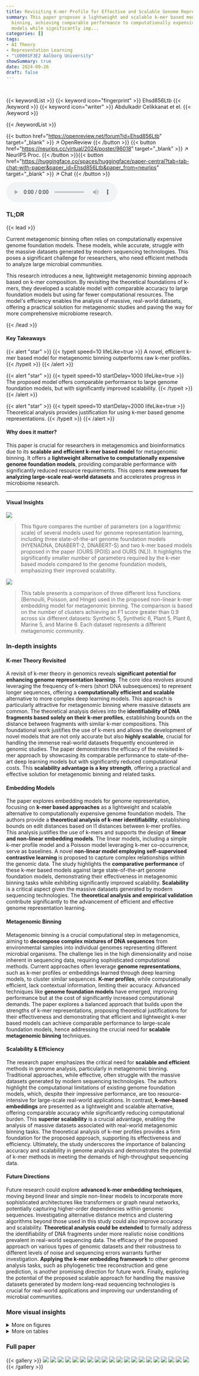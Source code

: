 ```yaml
---
title: Revisiting K-mer Profile for Effective and Scalable Genome Representation Learning
summary: This paper proposes a lightweight and scalable k-mer based model for metagenomic
  binning, achieving comparable performance to computationally expensive genome foundation
  models while significantly imp...
categories: []
tags:
- AI Theory
- Representation Learning
- "\U0001F3E2 Aalborg University"
showSummary: true
date: 2024-09-26
draft: false
---
```


<br>

{{< keywordList >}}
{{< keyword icon="fingerprint" >}} Ehsd856Ltb {{< /keyword >}}
{{< keyword icon="writer" >}} Abdulkadir Celikkanat et el. {{< /keyword >}}
 
{{< /keywordList >}}

{{< button href="https://openreview.net/forum?id=Ehsd856Ltb" target="_blank" >}}
↗ OpenReview
{{< /button >}}
{{< button href="https://neurips.cc/virtual/2024/poster/96018" target="_blank" >}}
↗ NeurIPS Proc.
{{< /button >}}{{< button href="https://huggingface.co/spaces/huggingface/paper-central?tab=tab-chat-with-paper&paper_id=Ehsd856Ltb&paper_from=neurips" target="_blank" >}}
↗ Chat
{{< /button >}}



<audio controls>
    <source src="https://ai-paper-reviewer.com/Ehsd856Ltb/podcast.wav" type="audio/wav">
    Your browser does not support the audio element.
</audio>


### TL;DR


{{< lead >}}

Current metagenomic binning often relies on computationally expensive genome foundation models.  These models, while accurate, struggle with the massive datasets generated by modern sequencing technologies.  This poses a significant challenge for researchers, who need efficient methods to analyze large microbial communities. 

This research introduces a new, lightweight metagenomic binning approach based on k-mer composition. By revisiting the theoretical foundations of k-mers, they developed a scalable model with comparable accuracy to large foundation models but using far fewer computational resources.  The model's efficiency enables the analysis of massive, real-world datasets, offering a practical solution for metagenomic studies and paving the way for more comprehensive microbiome research.

{{< /lead >}}


#### Key Takeaways

{{< alert "star" >}}
{{< typeit speed=10 lifeLike=true >}} A novel, efficient k-mer based model for metagenomic binning outperforms raw k-mer profiles. {{< /typeit >}}
{{< /alert >}}

{{< alert "star" >}}
{{< typeit speed=10 startDelay=1000 lifeLike=true >}} The proposed model offers comparable performance to large genome foundation models, but with significantly improved scalability. {{< /typeit >}}
{{< /alert >}}

{{< alert "star" >}}
{{< typeit speed=10 startDelay=2000 lifeLike=true >}} Theoretical analysis provides justification for using k-mer based genome representations. {{< /typeit >}}
{{< /alert >}}

#### Why does it matter?
This paper is crucial for researchers in metagenomics and bioinformatics due to its **scalable and efficient k-mer based model** for metagenomic binning. It offers a **lightweight alternative to computationally expensive genome foundation models**, providing comparable performance with significantly reduced resource requirements.  This opens **new avenues for analyzing large-scale real-world datasets** and accelerates progress in microbiome research.

------
#### Visual Insights



![](https://ai-paper-reviewer.com/Ehsd856Ltb/figures_1_1.jpg)

> This figure compares the number of parameters (on a logarithmic scale) of several models used for genome representation learning, including three state-of-the-art genome foundation models (HYENADNA, DNABERT-2, DNABERT-S) and two k-mer based models proposed in the paper (OURS (POIS) and OURS (NL)).  It highlights the significantly smaller number of parameters required by the k-mer based models compared to the genome foundation models, emphasizing their improved scalability.





![](https://ai-paper-reviewer.com/Ehsd856Ltb/tables_9_1.jpg)

> This table presents a comparison of three different loss functions (Bernoulli, Poisson, and Hinge) used in the proposed non-linear k-mer embedding model for metagenomic binning.  The comparison is based on the number of clusters achieving an F1 score greater than 0.9 across six different datasets: Synthetic 5, Synthetic 6, Plant 5, Plant 6, Marine 5, and Marine 6.  Each dataset represents a different metagenomic community.





### In-depth insights


#### K-mer Theory Revisited
A revisit of k-mer theory in genomics reveals **significant potential for enhancing genome representation learning**.  The core idea revolves around leveraging the frequency of k-mers (short DNA subsequences) to represent longer sequences, offering a **computationally efficient and scalable** alternative to more complex deep learning models. This approach is particularly attractive for metagenomic binning where massive datasets are common.  The theoretical analysis delves into the **identifiability of DNA fragments based solely on their k-mer profiles**, establishing bounds on the distance between fragments with similar k-mer compositions. This foundational work justifies the use of k-mers and allows the development of novel models that are not only accurate but also **highly scalable**, crucial for handling the immense real-world datasets frequently encountered in genomic studies. The paper demonstrates the efficacy of the revisited k-mer approach by showcasing its comparable performance to state-of-the-art deep learning models but with significantly reduced computational costs. This **scalability advantage is a key strength**, offering a practical and effective solution for metagenomic binning and related tasks.

#### Embedding Models
The paper explores embedding models for genome representation, focusing on **k-mer based approaches** as a lightweight and scalable alternative to computationally expensive genome foundation models.  The authors provide a **theoretical analysis of k-mer identifiability**, establishing bounds on edit distances based on l1 distances between k-mer profiles.  This analysis justifies the use of k-mers and supports the design of **linear and non-linear embedding models**.  The linear models, including a simple k-mer profile model and a Poisson model leveraging k-mer co-occurrence, serve as baselines.  A novel **non-linear model employing self-supervised contrastive learning** is proposed to capture complex relationships within the genomic data. The study highlights the **comparative performance** of these k-mer based models against large state-of-the-art genome foundation models, demonstrating their effectiveness in metagenomic binning tasks while exhibiting significantly improved scalability.  **Scalability** is a critical aspect given the massive datasets generated by modern sequencing technologies. The **theoretical analysis and empirical validation** contribute significantly to the advancement of efficient and effective genome representation learning.

#### Metagenomic Binning
Metagenomic binning is a crucial computational step in metagenomics, aiming to **decompose complex mixtures of DNA sequences** from environmental samples into individual genomes representing different microbial organisms.  The challenge lies in the high dimensionality and noise inherent in sequencing data, requiring sophisticated computational methods.  Current approaches often leverage **genome representations**, such as k-mer profiles or embeddings learned through deep learning models, to cluster similar sequences.  **K-mer profiles**, while computationally efficient, lack contextual information, limiting their accuracy.  Advanced techniques like **genome foundation models** have emerged, improving performance but at the cost of significantly increased computational demands. The paper explores a balanced approach that builds upon the strengths of k-mer representations, proposing theoretical justifications for their effectiveness and demonstrating that efficient and lightweight k-mer based models can achieve comparable performance to large-scale foundation models, hence addressing the crucial need for **scalable metagenomic binning** techniques.

#### Scalability & Efficiency
The research paper emphasizes the critical need for **scalable and efficient** methods in genome analysis, particularly in metagenomic binning.  Traditional approaches, while effective, often struggle with the massive datasets generated by modern sequencing technologies. The authors highlight the computational limitations of existing genome foundation models, which, despite their impressive performance, are too resource-intensive for large-scale real-world applications.  In contrast, **k-mer-based embeddings** are presented as a lightweight and scalable alternative, offering comparable accuracy while significantly reducing computational burden.  This **superior scalability** is a crucial advantage, enabling the analysis of massive datasets associated with real-world metagenomic binning tasks. The theoretical analysis of k-mer profiles provides a firm foundation for the proposed approach, supporting its effectiveness and efficiency.  Ultimately, the study underscores the importance of balancing accuracy and scalability in genome analysis and demonstrates the potential of k-mer methods in meeting the demands of high-throughput sequencing data.

#### Future Directions
Future research could explore **advanced k-mer embedding techniques**, moving beyond linear and simple non-linear models to incorporate more sophisticated architectures like transformers or graph neural networks, potentially capturing higher-order dependencies within genomic sequences.  Investigating alternative distance metrics and clustering algorithms beyond those used in this study could also improve accuracy and scalability. **Theoretical analysis could be extended** to formally address the identifiability of DNA fragments under more realistic noise conditions prevalent in real-world sequencing data.  The efficacy of the proposed approach on various types of genomic datasets and their robustness to different levels of noise and sequencing errors warrants further investigation.  **Applying the k-mer embedding framework** to other genome analysis tasks, such as phylogenetic tree reconstruction and gene prediction, is another promising direction for future work. Finally, exploring the potential of the proposed scalable approach for handling the massive datasets generated by modern long-read sequencing technologies is crucial for real-world applications and improving our understanding of microbial communities.


### More visual insights

<details>
<summary>More on figures
</summary>


![](https://ai-paper-reviewer.com/Ehsd856Ltb/figures_5_1.jpg)

> This figure illustrates the process of the non-linear k-mer embedding approach.  It begins with a read dataset (i), showing multiple DNA sequences.  These reads are then split into positive and negative pairs (ii).  Positive pairs consist of two segments from the same read, while negative pairs combine segments from different reads. The k-mer profiles (iii) are calculated for each segment, which are then used as input for a neural network (iv). The neural network learns representations for the k-mer profiles. Finally, the learned representations are used for metagenomic binning (v), clustering the reads based on their genomic origins.


![](https://ai-paper-reviewer.com/Ehsd856Ltb/figures_6_1.jpg)

> This figure shows the performance of different models (KMER-COSINE, HYENADNA, DNABERT-2, DNABERT-S, OURS(KMER-l1), OURS(POIS), OURS(NL)) on six different datasets (Synthetic 5, Plant 5, Marine 5, Synthetic 6, Plant 6, Marine 6) for the metagenomic binning task.  Each bar represents the number of clusters achieved within a specific F1 score range (0.5-0.6, 0.6-0.7, 0.7-0.8, 0.8-0.9, 0.9-1.0). The color of the bar indicates the F1 score range, with darker blue representing higher-quality clusters (F1 score closer to 1.0). The figure allows for a visual comparison of the different models' performance across various datasets and F1 score ranges, highlighting the effectiveness of the proposed models.


![](https://ai-paper-reviewer.com/Ehsd856Ltb/figures_8_1.jpg)

> This figure evaluates the performance of different models on six metagenomic binning datasets (Synthetic 5, Synthetic 6, Plant 5, Plant 6, Marine 5, Marine 6).  Each bar chart shows the distribution of the number of clusters obtained by each model, categorized by their F1 score ranges (0.5-0.6, 0.6-0.7, 0.7-0.8, 0.8-0.9, 0.9-1.0). The dark blue section within each bar represents the number of clusters with the highest quality (F1 score > 0.9).  The models compared include KMER-COSINE, HYENADNA, DNABERT-2, DNABERT-S, and three variants of the proposed k-mer-based models (OURS). The figure allows for a visual comparison of the models' performance across various datasets and F1 score thresholds, highlighting the relative strengths and weaknesses of each approach in recovering high-quality clusters.


![](https://ai-paper-reviewer.com/Ehsd856Ltb/figures_8_2.jpg)

> This figure shows the performance of different models (KMER-COSINE, HYENADNA, DNABERT-2, DNABERT-S, OURS (KMER-l₁), OURS (POIS), OURS (NL)) on metagenomic binning tasks using multiple datasets (Synthetic 5, Synthetic 6, Plant 5, Plant 6, Marine 5, Marine 6).  Each bar represents the number of clusters achieved within a certain F₁-score range (a measure of clustering accuracy). The darker blue color indicates the higher-quality clusters (higher F₁ score). The figure demonstrates the performance of the proposed models compared to existing state-of-the-art models, highlighting their effectiveness in terms of clustering accuracy.


</details>




<details>
<summary>More on tables
</summary>


![](https://ai-paper-reviewer.com/Ehsd856Ltb/tables_14_1.jpg)
> This table presents a statistical overview of the datasets employed in the paper's experiments.  It details the number of species, sequences, minimum sequence length, maximum sequence length, and average sequence length for various datasets categorized as Synthetic, Plant, and Marine, each with variants 0, 5, and 6.  Dataset 0 is used for threshold determination in the K-medoid algorithm, while datasets 5 and 6 are used for model evaluation.

![](https://ai-paper-reviewer.com/Ehsd856Ltb/tables_15_1.jpg)
> This table lists the symbols used in the paper and their corresponding descriptions.  It provides a quick reference for understanding the notation used throughout the text, including mathematical formulas and algorithm descriptions.

</details>




### Full paper

{{< gallery >}}
<img src="https://ai-paper-reviewer.com/Ehsd856Ltb/1.png" class="grid-w50 md:grid-w33 xl:grid-w25" />
<img src="https://ai-paper-reviewer.com/Ehsd856Ltb/2.png" class="grid-w50 md:grid-w33 xl:grid-w25" />
<img src="https://ai-paper-reviewer.com/Ehsd856Ltb/3.png" class="grid-w50 md:grid-w33 xl:grid-w25" />
<img src="https://ai-paper-reviewer.com/Ehsd856Ltb/4.png" class="grid-w50 md:grid-w33 xl:grid-w25" />
<img src="https://ai-paper-reviewer.com/Ehsd856Ltb/5.png" class="grid-w50 md:grid-w33 xl:grid-w25" />
<img src="https://ai-paper-reviewer.com/Ehsd856Ltb/6.png" class="grid-w50 md:grid-w33 xl:grid-w25" />
<img src="https://ai-paper-reviewer.com/Ehsd856Ltb/7.png" class="grid-w50 md:grid-w33 xl:grid-w25" />
<img src="https://ai-paper-reviewer.com/Ehsd856Ltb/8.png" class="grid-w50 md:grid-w33 xl:grid-w25" />
<img src="https://ai-paper-reviewer.com/Ehsd856Ltb/9.png" class="grid-w50 md:grid-w33 xl:grid-w25" />
<img src="https://ai-paper-reviewer.com/Ehsd856Ltb/10.png" class="grid-w50 md:grid-w33 xl:grid-w25" />
<img src="https://ai-paper-reviewer.com/Ehsd856Ltb/11.png" class="grid-w50 md:grid-w33 xl:grid-w25" />
<img src="https://ai-paper-reviewer.com/Ehsd856Ltb/12.png" class="grid-w50 md:grid-w33 xl:grid-w25" />
<img src="https://ai-paper-reviewer.com/Ehsd856Ltb/13.png" class="grid-w50 md:grid-w33 xl:grid-w25" />
<img src="https://ai-paper-reviewer.com/Ehsd856Ltb/14.png" class="grid-w50 md:grid-w33 xl:grid-w25" />
<img src="https://ai-paper-reviewer.com/Ehsd856Ltb/15.png" class="grid-w50 md:grid-w33 xl:grid-w25" />
<img src="https://ai-paper-reviewer.com/Ehsd856Ltb/16.png" class="grid-w50 md:grid-w33 xl:grid-w25" />
<img src="https://ai-paper-reviewer.com/Ehsd856Ltb/17.png" class="grid-w50 md:grid-w33 xl:grid-w25" />
<img src="https://ai-paper-reviewer.com/Ehsd856Ltb/18.png" class="grid-w50 md:grid-w33 xl:grid-w25" />
<img src="https://ai-paper-reviewer.com/Ehsd856Ltb/19.png" class="grid-w50 md:grid-w33 xl:grid-w25" />
<img src="https://ai-paper-reviewer.com/Ehsd856Ltb/20.png" class="grid-w50 md:grid-w33 xl:grid-w25" />
{{< /gallery >}}
